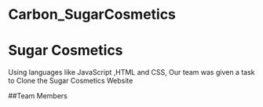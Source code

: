 # Carbon_SugarCosmetics
# Sugar Cosmetics
Using languages like JavaScript ,HTML and CSS, Our team was given a task to Clone the Sugar Cosmetics Website

##Team Members
